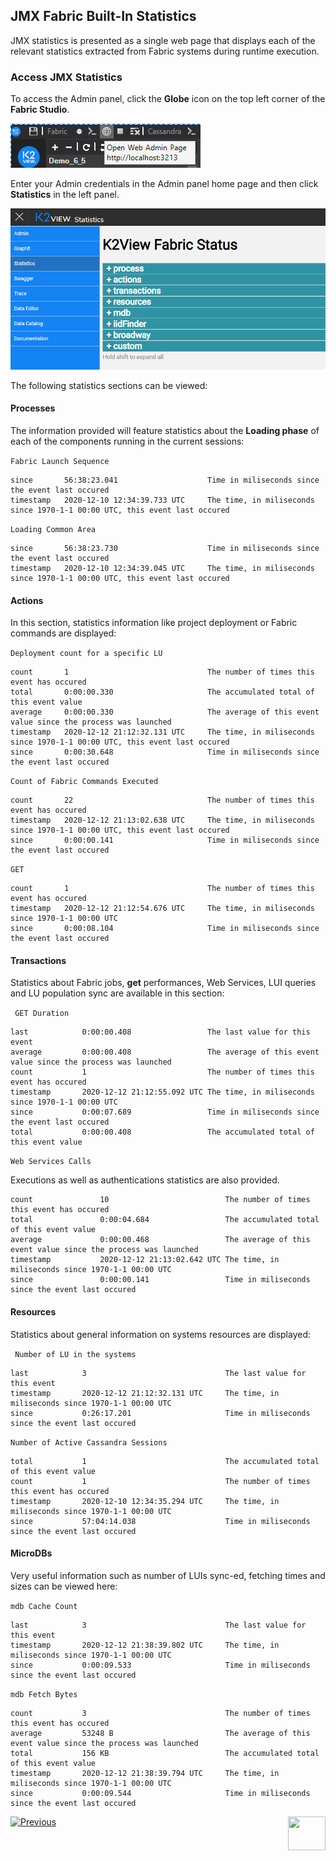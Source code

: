 ## JMX Fabric Built-In Statistics

JMX statistics is presented as a single web page that displays each of the relevant statistics extracted from Fabric systems during runtime execution.



### Access JMX Statistics

To access the Admin panel, click the **Globe** icon on the top left corner of the **Fabric Studio**. 

<img src="images/JMX-pic2.png">

Enter your Admin credentials in the Admin panel home page and then click **Statistics** in the left panel.

<img src="images/JMX-pic1.PNG">

The following statistics sections can be viewed:

#### Processes

The information provided will feature statistics about the **Loading phase** of each of the components running in the current sessions:

``` Fabric Launch Sequence ```
    

    since		56:38:23.041					Time in miliseconds since the event last occured
    timestamp	2020-12-10 12:34:39.733 UTC		The time, in miliseconds since 1970-1-1 00:00 UTC, this event last occured


```Loading Common Area```


    since		56:38:23.730					Time in miliseconds since the event last occured
    timestamp	2020-12-10 12:34:39.045 UTC		The time, in miliseconds since 1970-1-1 00:00 UTC, this event last occured



#### Actions

In this section, statistics information like project deployment or Fabric commands are displayed:

```Deployment count for a specific LU```


    count		1								The number of times this event has occured
    total		0:00:00.330						The accumulated total of this event value
    average		0:00:00.330						The average of this event value since the process was launched
    timestamp	2020-12-12 21:12:32.131 UTC		The time, in miliseconds since 1970-1-1 00:00 UTC, this event last occured 
    since		0:00:30.648 					Time in miliseconds since the event last occured




```Count of Fabric Commands Executed```


    count		22								The number of times this event has occured
    timestamp	2020-12-12 21:13:02.638 UTC		The time, in miliseconds since 1970-1-1 00:00 UTC, this event last occured
    since		0:00:00.141						Time in miliseconds since the event last occured




```GET```

    count		1								The number of times this event has occured
    timestamp	2020-12-12 21:12:54.676 UTC		The time, in miliseconds since 1970-1-1 00:00 UTC
    since		0:00:08.104						Time in miliseconds since the event last occured




#### Transactions

Statistics about Fabric jobs, **get** performances, Web Services, LUI queries and LU population sync are  available in this section:

``` GET Duration```

    last			0:00:00.408					The last value for this event
    average			0:00:00.408					The average of this event value since the process was launched
    count			1							The number of times this event has occured
    timestamp		2020-12-12 21:12:55.092 UTC	The time, in miliseconds since 1970-1-1 00:00 UTC
    since			0:00:07.689					Time in miliseconds since the event last occured
    total			0:00:00.408					The accumulated total of this event value

```Web Services Calls```

Executions as well as authentications statistics are also provided.

    count				10							The number of times this event has occured
    total				0:00:04.684					The accumulated total of this event value
    average				0:00:00.468					The average of this event value since the process was launched
    timestamp			2020-12-12 21:13:02.642 UTC	The time, in miliseconds since 1970-1-1 00:00 UTC
    since				0:00:00.141					Time in miliseconds since the event last occured



#### Resources 

Statistics about general information on systems resources are displayed:

``` Number of LU in the systems```

    last			3								The last value for this event
    timestamp		2020-12-12 21:12:32.131 UTC		The time, in miliseconds since 1970-1-1 00:00 UTC
    since			0:26:17.201						Time in miliseconds since the event last occured




```Number of Active Cassandra Sessions```

    total			1								The accumulated total of this event value
    count			1								The number of times this event has occured
    timestamp		2020-12-10 12:34:35.294 UTC		The time, in miliseconds since 1970-1-1 00:00 UTC
    since			57:04:14.038					Time in miliseconds since the event last occured



#### MicroDBs

Very useful information such as number of LUIs sync-ed, fetching times and sizes can be viewed here:

```mdb Cache Count```

    last			3								The last value for this event
    timestamp		2020-12-12 21:38:39.802 UTC		The time, in miliseconds since 1970-1-1 00:00 UTC
    since			0:00:09.533						Time in miliseconds since the event last occured

```mdb Fetch Bytes```

    count			3								The number of times this event has occured
    average			53248 B							The average of this event value since the process was launched
    total			156 KB							The accumulated total of this event value
    timestamp		2020-12-12 21:38:39.794 UTC		The time, in miliseconds since 1970-1-1 00:00 UTC
    since			0:00:09.544						Time in miliseconds since the event last occured




[![Previous](/articles/images/Previous.png)](/articles/34_JMX_statistics/01_JMX_overview.md)[<img align="right" width="60" height="54" src="/articles/images/Next.png">](/articles/34_JMX_statistics/03_JMX_custom.md)